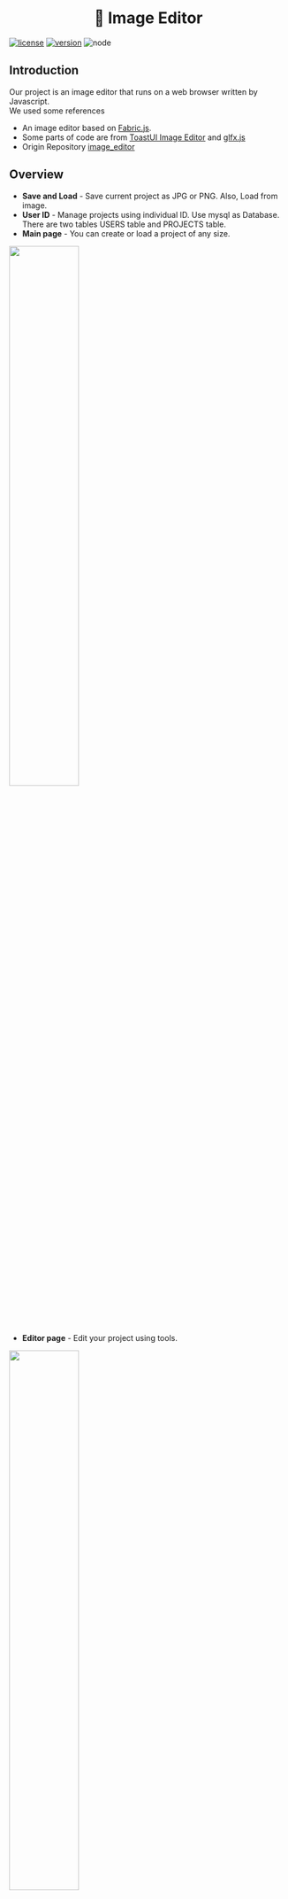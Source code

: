 <p align="center">
  <h1 align="center">🎨 Image Editor</h1>
</p>

[![license](https://img.shields.io/badge/license-MIT-blue.svg)](https://github.com/hbseo/image_editor/blob/master/LICENSE) 
[![version](https://img.shields.io/badge/react-16.13.1-blue)](https://reactjs.org/)
![node](https://img.shields.io/node/v/fabric)

## Introduction  
Our project is an image editor that runs on a web browser written by Javascript.  
We used some references  
* An image editor based on [Fabric.js](https://github.com/fabricjs/fabric.js).  
* Some parts of code are from [ToastUI Image Editor](https://github.com/nhn/tui.image-editor) and [glfx.js](https://github.com/evanw/glfx.js)
* Origin Repository [image_editor](https://github.com/hbseo/image_editor)


## Overview  
* __Save and Load__ - Save current project as JPG or PNG. Also, Load from image.  
* __User ID__ - Manage projects using individual ID. Use mysql as Database. There are two tables USERS table and PROJECTS table.  
* __Main page__ - You can create or load a project of any size.  
<img src = "https://raw.githubusercontent.com/hbseo/image_editor/master/doc/pictures/main.png" width="50%">  

* __Editor page__ - Edit your project using tools.  
<img src = "https://raw.githubusercontent.com/hbseo/image_editor/master/doc/pictures/editor.png" width="50%">  

* __Get image__ - You can search under any title to use the image.  
<img src = "https://raw.githubusercontent.com/hbseo/image_editor/master/doc/pictures/get.png" width="50%">  

* __Load project__ - View projects when login.  
<img src = "https://raw.githubusercontent.com/hbseo/image_editor/master/doc/pictures/projects.png" width="50%">  

## How to start  
Before launching the below code open mysql and set [config](https://github.com/hbseo/image_editor/tree/master/server/config).   
You can start editor by executing following command.

* client  
```
npm install
npm run start
```
* server  
```
npm run serve
```

* .env
```
PORT=8000
SESSION_DB_USER=
SESSION_DB_PW=
SESSION_DB_NAME=
REACT_APP_UNSPLASH_PUBLIC_KEY=
REACT_APP_CORS_LINK=localhost:8000
REACT_APP_JWT_SECRET_KEY=

```
And then access it by using a browser. [http://localhost:8080](http://localhost:8080)  
Server is running on 8000 port.  
Dependency conflicts may happen.  

## Structure  
<details><summary>Details</summary>

```
image_editor
│───README.md   
│
└───public
│   │───index.html
│   │
│   └───image
│       └───.svg
│
└───src
│   │───index.js
│   │───Route.js
│   │
│   └───css
│   │   │───Error.scss
│   │   │───ImageEditor.scss
│   │   │───ImageList.scss
│   │   │───Loading.scss
│   │   │───Main.scss
│   │   │───New_project.scss
│   │   │───Save.scss
│   │   │───UploadFIle.scss
│   │   │
│   │   └───Login
│   │   │   │───font-awesome.min.scss
│   │   │   │───main.scss
│   │   │   │───util.scss
│   │   │   └───fonts
│   │   │   
│   │   └───ui
│   │       │───Draw.scss
│   │       │───Filter.scss
│   │       │───History.scss
│   │       │───Icon.scss
│   │       │───Image.scss
│   │       │───Rotation.scss
│   │       │───Shape.scss
│   │       └───Text.scss
│   │
│   └───locale
│   │   │───i18n.js
│   │   │
│   │   │───ko
│   │   │   └───korean.json
│   │   │
│   │   └───en
│   │       └───english.json
│   │
│   └───components
│       │───Change_password.js
│       │───Error.js
|       |───Find_password.js
│       │───ImageEditor.js
│       │───ImageList.js
│       │───LoadImage.js
│       │───Login.js
│       │───Main.js
│       │───New_project.js
│       │───Project.js
│       │───Save.js
│       │───SignIn.js
│       │───SignUp.js
│       │───Upload_file.js
│       │    
│       └─── action
│       │     │───Action.js
│       │     │───Clip.js
│       │     │───Crop.js
│       │     │───Delete.js
│       │     │───Draw.js
│       │     │───Fill.js
│       │     │───Filter.js
│       │     │───Flip.js
│       │     │───Icon.js
│       │     │───Image.js
│       │     │───Line.js
│       │     │───ObjectAction.js
│       │     │───Rotation.js
│       │     │───Shape.js
│       │     └───Text.js
│       │
│       └─── const
│       │     └───consts.js
│       │
│       └─── extension
│       │     │───Extension.js
│       │     │───Grid.js
│       │     │───Layers.js
│       │     │───Pipette.js
│       │     │───Snap.js
│       │     └───Util.js
│       │   
│       └─── filters
|       │    └─── glfx
│       │          │───denoise.js
│       │          │───hexagonalPixelate.js
│       │          │───ink.js
│       │          │───vibrance.js
│       │          │───vignette.js
│       │          └───zoomblur.js
│       │
│       └─── helper
│       │     │───Brush.js
│       │     │───ConverRGB.js
│       │     │───originImage.js
│       │     │───Resize.js
│       │     └───SwithTools.js
│       │
│       └─── ui
│             │───Canvas.js
│             │───Draw.js
│             │───Effect.js
│             │───Filter.js
│             │───History.js
│             │───Icon.js
│             │───Image.js
│             │───Loading.js
│             │───Object.js
│             │───Rotation.js
│             │───Shape.js
│             │───SideNav.js
│             │───Text.js
│             └───Tools.js
│                                               
└───server
    │─── app.js
    │
    │─── config
    │     │───db-config.json
    │     │───jwt.js
    │     └───user.sql
    │
    │─── database
    │     └───index.js
    │
    │─── middlewares
    │     └───auth.js
    │
    └─── routes
          └───api
              │───auth
              │   │───controller.js 
              │   └───index.js
              │
              └───content
                  │───controller.js 
                  └───index.js
```

</details>

## Tech Stack
**Frontend**

![react](https://img.shields.io/badge/React-61DAFB?style=flat-square&logo=React&logoColor=black)
![nodejs](https://img.shields.io/badge/Node.js-339933?style=flat-square&logo=Node.js&logoColor=white) 
![javascript](https://img.shields.io/badge/JavaScript-F7DF1E?style=flat-square&logo=javascript&logoColor=black)
![npm](https://img.shields.io/badge/npm-CB3837?style=flat-square&logo=npm&logoColor=white) 
![webpack](https://img.shields.io/badge/Webpack-8DD6F9?style=flat-square&logo=webpack&logoColor=black)
![lodash](https://img.shields.io/badge/Lodash-3492FF?style=flat-square&logo=Lodash&logoColor=white)
![i18next](https://img.shields.io/badge/i18next-26A69A?style=flat-square&logo=i18next&logoColor=white)
![bootstrap](https://img.shields.io/badge/bootstrap-7952B3?style=flat-square&logo=bootstrap&logoColor=white)
![sass](https://img.shields.io/badge/Sass-CC6699?style=flat-square&logo=Sass&logoColor=white) 
![fabricjs](https://img.shields.io/badge/FabricJS-FFC0CB?style=flat-square&logo=javascripst&logoColor=black)
![jquery](https://img.shields.io/badge/jquery-0769AD?style=flat-square&logo=jquery&logoColor=white)

**Backend**

![nodejs](https://img.shields.io/badge/Node.js-339933?style=flat-square&logo=Node.js&logoColor=white)
![javascript](https://img.shields.io/badge/JavaScript-F7DF1E?style=flat-square&logo=javascript&logoColor=black)
![express](https://img.shields.io/badge/Express-000000?style=flat-square&logo=Express&logoColor=white)
![JSON Web Tokens](https://img.shields.io/badge/JSONWebTokens-000000?style=flat-square&logo=JSONWebTokens&logoColor=white)
![mysql](https://img.shields.io/badge/MySQL-4479A1?style=flat-square&logo=MySQL&logoColor=white)


**Other**

![Unsplash](https://img.shields.io/badge/Unsplash-000000?style=flat-square&logo=Unsplash&logoColor=white)
![nodemon](https://img.shields.io/badge/nodemon-76D04B?style=flat-square&logo=nodemon&logoColor=white)

## Contributor  
[Hyeon Beom Seo](https://github.com/hbseo)  
[Ju Kyung Yoon](https://github.com/JuKyYoon)
[Se Myeong Lee](https://github.com/3people)  

## Bug Report  
If you find a bug. please report to us posting [issues](https://github.com/hbseo/image_editor/issues) on GitHub.
